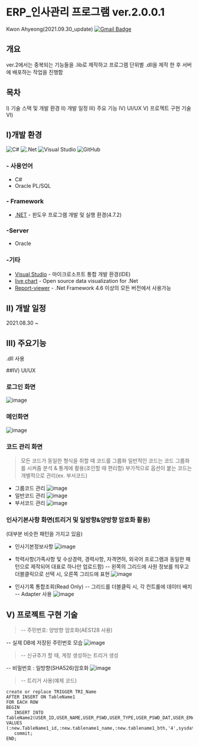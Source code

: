 # ERP_인사관리 프로그램 ver.2.0.0.1  
Kwon Ahyeong(2021.09.30_update)  [![Gmail Badge](https://img.shields.io/badge/Gmail-d14836?style=flat-square&logo=Gmail&logoColor=white&link=mailto:snugyun01@gmail.com)](mailto:dkdud081@gmail.com) 
## 개요
ver.2에서는 중복되는 기능들을 .lib로 제작하고 
프로그램 단위별 .dll을 제작 한 후 서버에 배포하는 작업을 진행함

## 목차
Ⅰ) 기술 스택 및 개발 환경
Ⅱ) 개발 일정 
Ⅲ) 주요 기능
Ⅳ) UI/UX
Ⅴ) 프로젝트 구현 기술 
Ⅵ) 

## Ⅰ)개발 환경

![C#](https://img.shields.io/badge/c%23-%23239120.svg?style=for-the-badge&logo=c-sharp&logoColor=white) ![.Net](https://img.shields.io/badge/.NET-5C2D91?style=for-the-badge&logo=.net&logoColor=white)
 ![Visual Studio](https://img.shields.io/badge/Visual%20Studio-5C2D91.svg?style=for-the-badge&logo=visual-studio&logoColor=white) ![GitHub](https://img.shields.io/badge/github-%23121011.svg?style=for-the-badge&logo=github&logoColor=white)

 ### - 사용언어
 - C#
 - Oracle PL/SQL
### - Framework
- [.NET](https://www.microsoft.com/ko-kr/download/details.aspx?id=30653) - 윈도우 프로그램 개발 및 실행 환경(4.7.2)

### -Server
- Oracle 

### -기타
- [Visual Studio](https://visualstudio.microsoft.com/ko/) -  마이크로소프트 통합 개발 환경(IDE)
- [live chart](https://lvcharts.net/App/examples/v1/WinForms/start) - Open source data visualization for .Net
- [Report-viewer](https://docs.microsoft.com/ko-kr/sql/reporting-services/application-integration/integrating-reporting-services-using-reportviewer-controls-get-started?view=sql-server-ver15) - .Net Framework 4.6 이상의 모든 버전에서 사용가능

## Ⅱ) 개발 일정
2021.08.30 ~ 

## Ⅲ) 주요기능 
.dll 사용


##Ⅳ) UI/UX
### 로그인 화면
![image](https://user-images.githubusercontent.com/50813232/135425669-5d6c39fb-8e2a-4fd2-9002-c6faa08d6a3a.png)
### 메인화면
![image](https://user-images.githubusercontent.com/50813232/135425969-0deaf54d-79d5-41c3-b579-8a80fa466845.png)
### 코드 관리 화면
> 모든 코드가 동일한 형식을 취할 때 코드를 그룹화
> 일반적인 코드는 코드 그룹화를 시켜줌
> 분석 & 통계에 활용(조인할 때 편리함)
> 부가적으로 옵션이 붙는 코드는 개별적으로 관리(ex. 부서코드)

- 그룹코드 관리
![image](https://user-images.githubusercontent.com/50813232/135438922-35346311-592d-4f2a-9f51-c65de72e4efd.png)
- 일반코드 관리
![image](https://user-images.githubusercontent.com/50813232/135439138-228b4a6d-3a66-4b2b-8c3f-1e2f55aa76b3.png)
- 부서코드 관리
![image](https://user-images.githubusercontent.com/50813232/135439205-cb79aba3-143a-4e7c-8c49-d7c0f5c91234.png)

### 인사기본사항 화면(트리거 및 일방향&양방향 암호화 활용)
(대부분 비슷한 패턴을 가지고 있음)
- 인사기본정보사항
![image](https://user-images.githubusercontent.com/50813232/135439315-e8849d86-ed3a-44ba-8f11-b12af6e00ac1.png)


- 학력사항(가족사항 및 수상경력, 경력사항, 자격면허, 외국어 프로그램과 동일한 패턴으로 제작되어 대표로 하나만 업로드함)
-- 왼쪽의 그리드에 사원 정보를 띄우고 더블클릭으로 선택 시, 오른쪽 그리드에 표현
![image](https://user-images.githubusercontent.com/50813232/135439703-a9a4e087-6f3d-4c24-ba4b-7bed0f68d0b4.png)
- 인사기록 통합조회(Read Only)
-- 그리드를 더블클릭 시, 각 컨트롤에 데이터 배치
-- Adapter 사용
![image](https://user-images.githubusercontent.com/50813232/135440007-d193b30e-16ea-49ab-8278-93bc3b44a25d.png)


## Ⅴ)  프로젝트 구현  기술
> -- 주민번호: 양방향 암호화(AES128 사용)

-- 실제 DB에 저장된 주민번호 모습
![image](https://user-images.githubusercontent.com/50813232/135437113-a8e82a6e-6261-4af0-a2ac-2e2cd31087bb.png)


> -- 신규추가 할 때, 계정 생성하는 트리거 생성 

-- 비밀번호 : 일방향(SHA526)암호화
![image](https://user-images.githubusercontent.com/50813232/135438275-6551a4a8-b118-4f59-9720-272cfdc96d52.png)


> -- 트리거 사용(예제 코드)
```
create or replace TRIGGER TRI_Name
AFTER INSERT ON TableName1
FOR EACH ROW
BEGIN
   INSERT INTO TableName2(USER_ID,USER_NAME,USER_PSWD,USER_TYPE,USER_PSWD_DAT,USER_EMAIL) VALUES (:new.TableName1_id,:new.tablename1_name,:new.tablename1_bth,'4',sysdate,:new.tablename1_email);
   commit;
END;
```


[//]: # (These are reference links used in the body of this note and get stripped out when the markdown processor does its job. There is no need to format nicely because it shouldn't be seen. Thanks SO - http://stackoverflow.com/questions/4823468/store-comments-in-markdown-syntax)

   [dill]: <https://github.com/AhyeongPortfolio/KayMain>
   [git-repo-url]: <https://github.com/joemccann/dillinger.git>
   
